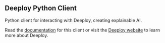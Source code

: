 ## Deeploy Python Client

Python client for interacting with Deeploy, creating explainable AI.

Read the [documentation](https://deeploy-ml.gitlab.io/deeploy-python-client/) for this client or visit the [Deeploy website](https://deeploy.ml) to learn more about Deeploy.